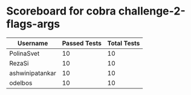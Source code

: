 # Scoreboard for cobra challenge-2-flags-args

| Username   | Passed Tests | Total Tests |
|------------|--------------|-------------|
| PolinaSvet | 10 | 10 |
| RezaSi | 10 | 10 |
| ashwinipatankar | 10 | 10 |
| odelbos | 10 | 10 |
